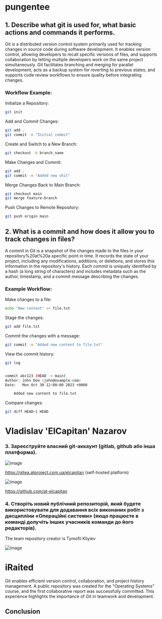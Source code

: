 
# pungentee

## 1. Describe what git is used for, what basic actions and commands it performs.

Git is a distributed version control system primarily used for tracking changes in source code during software development. It enables version control, allowing developers to recall specific versions of files, and supports collaboration by letting multiple developers work on the same project simultaneously. Git facilitates branching and merging for parallel development, acts as a backup system for reverting to previous states, and supports code review workflows to ensure quality before integrating changes.

### Workflow Example:

Initialize a Repository:

```bash
git init
```

Add and Commit Changes:

```bash
git add .
git commit -m "Initial commit"
```

Create and Switch to a New Branch:

```bash
git checkout -b branch_name
```

Make Changes and Commit:

```bash
git add .
git commit -m "Added new shit"
```

Merge Changes Back to Main Branch:

```bash
git checkout main
git merge feature-branch
```

Push Changes to Remote Repository:

```bash
git push origin main
```

## 2. What is a commit and how does it allow you to track changes in files?

A commit in Git is a snapshot of the changes made to the files in your repository%20at%20a specific point in time. It records the state of your project, including any modifications, additions, or deletions, and stores this information in the repository's history. Each commit is uniquely identified by a hash (a long string of characters) and includes metadata such as the author, timestamp, and a commit message describing the changes.

### Example Workflow:

Make changes to a file:

```bash
echo "New content" >> file.txt
```

Stage the changes:

```bash
git add file.txt
```

Commit the changes with a message:

```bash
git commit -m "Added new content to file.txt"
```

View the commit history:

```bash
git log


commit abc123 (HEAD -> main)
Author: John Doe <john@example.com>
Date:   Mon Oct 30 12:00:00 2023 +0000

    Added new content to file.txt
```

Compare changes:

```bash
git diff HEAD~1 HEAD
```

# Vladislav 'ElCapitan' Nazarov

### 3. Зареєструйте власний git-аккаунт (gitlab, github або інша платформа).

![image](https://github.com/user-attachments/assets/91e0fe8d-9e25-4506-a9ec-dfbb4270731e)

https://gitea.atproject.com.ua/elcapitan (self-hosted platform)

![image](https://github.com/user-attachments/assets/57721c94-bb39-48f9-88f8-ed9cb1c39536)

https://github.com/at-elcapitan

### 4. Створіть новий публічний репозиторій, який будете використовувати для додавання всіх виконаних робіт з дисципліни «Операційні системи» (якщо працюєте в команді долучіть інших учасників команди до його редакторів).

The team repository creator is Tymofii Kliyiev

![image](https://github.com/user-attachments/assets/59112b7e-53bb-4716-b732-7b2768b79ebc)

# iRaited
Git enables efficient version control, collaboration, and project history management. A public repository was created for the "Operating Systems" course, and the first collaborative report was successfully committed. This experience highlights the importance of Git in teamwork and development.
## Conclusion

